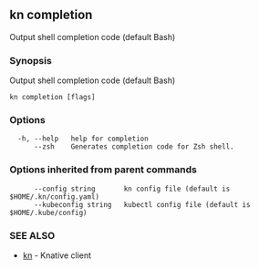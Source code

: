 ## kn completion

Output shell completion code (default Bash)

### Synopsis

Output shell completion code (default Bash)

```
kn completion [flags]
```

### Options

```
  -h, --help   help for completion
      --zsh    Generates completion code for Zsh shell.
```

### Options inherited from parent commands

```
      --config string       kn config file (default is $HOME/.kn/config.yaml)
      --kubeconfig string   kubectl config file (default is $HOME/.kube/config)
```

### SEE ALSO

* [kn](kn.md)	 - Knative client

